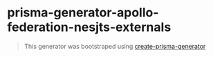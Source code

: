# prisma-generator-apollo-federation-nesjts-externals

> This generator was bootstraped using [create-prisma-generator](https://github.com/YassinEldeeb/create-prisma-generator)
